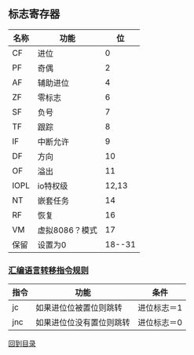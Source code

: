 ## 标志寄存器
名称|功能|位
---|---|---
CF|进位|0
PF|奇偶|2
AF|辅助进位|4
ZF|零标志|6
SF|负号|7
TF|跟踪|8
IF|中断允许|9
DF|方向|10
OF|溢出|11
IOPL|io特权级|12,13
NT|嵌套任务|14
RF|恢复|16
VM|虚拟8086？模式|17
保留|设置为0|18--31

### [汇编语言转移指令规则](https://blog.csdn.net/trochiluses/article/details/19355425)
指令|功能|条件
---|---|---
jc |如果进位位被置位则跳转|进位标志＝1
jnc|如果进位位没有置位则跳转|进位标志＝0

[回到目录](../index.md)
